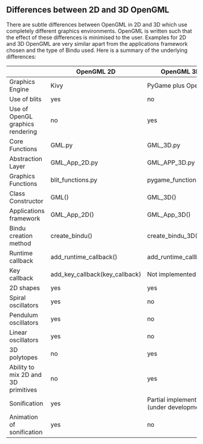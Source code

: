 ## Differences between 2D and 3D OpenGML

There are subtle differences between OpenGML in 2D and 3D which use completely different graphics environments. OpenGML
is written such that the effect of these differences is minimised to the user. Examples for 2D and 3D OpenGML are very 
similar apart from the applications framework chosen and the type of Bindu used. Here is a summary of the 
underlying differences:

|                                     | OpenGML 2D                     | OpenGML 3D                                 |
|-------------------------------------|--------------------------------|--------------------------------------------|
| Graphics Engine                     | Kivy                           | PyGame plus OpenGL                         |
| Use of blits                        | yes                            | no                                         |
| Use of OpenGL graphics rendering    | no                             | yes                                        |
| Core Functions                      | GML.py                         | GML_3D.py                                  |
| Abstraction Layer                   | GML_App_2D.py                  | GML_APP_3D.py                              |
| Graphics Functions                  | blit_functions.py              | pygame_functions.py                        |
| Class Constructor                   | GML()                          | GML_3D()                                   |
| Applications framework              | GML_App_2D()                   | GML_App_3D()                               |
| Bindu creation method               | create_bindu()                 | create_bindu_3D()                          |
| Runtime callback                    | add_runtime_callback()         | add_runtime_callback()                     |
| Key callback                        | add_key_callback(key_callback) | Not implemented                            |
| 2D shapes                           | yes                            | yes                                        |
| Spiral oscillators                  | yes                            | no                                         |
| Pendulum oscillators                | yes                            | no                                         |
| Linear oscillators                  | yes                            | no                                         |
| 3D polytopes                        | no                             | yes                                        |
| Ability to mix 2D and 3D primitives | no                             | yes                                        |
| Sonification                        | yes                            | Partial implementation (under development) |
| Animation of sonification           | yes                            | no                                         |

